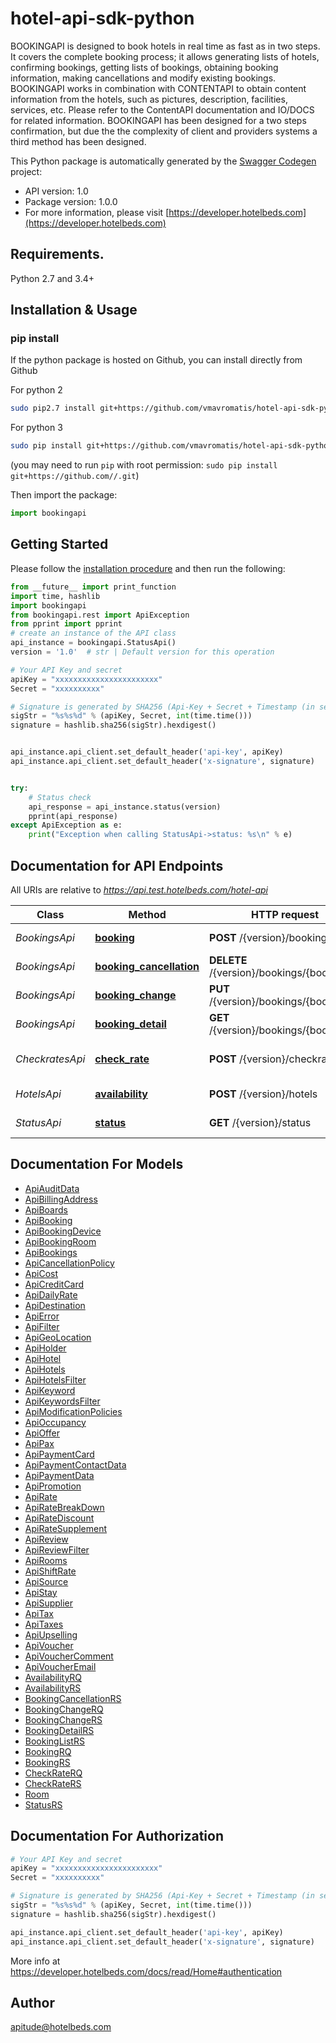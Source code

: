 # hotel-api-sdk-python
BOOKINGAPI is designed to book hotels in real time as fast as in two steps. It covers the complete booking process; it allows generating lists of hotels, confirming bookings, getting lists of bookings, obtaining booking information, making cancellations and modify existing bookings.   BOOKINGAPI works in combination with CONTENTAPI to obtain content information from the hotels, such as pictures, description, facilities, services, etc. Please refer to the ContentAPI documentation and IO/DOCS for related information.    BOOKINGAPI has been designed for a two steps confirmation, but due the the complexity of client and providers systems a third method has been designed.

This Python package is automatically generated by the [Swagger Codegen](https://github.com/swagger-api/swagger-codegen) project:

- API version: 1.0
- Package version: 1.0.0
- For more information, please visit [https://developer.hotelbeds.com](https://developer.hotelbeds.com)

## Requirements.

Python 2.7 and 3.4+

## Installation & Usage
### pip install

If the python package is hosted on Github, you can install directly from Github

For python 2
```sh
sudo pip2.7 install git+https://github.com/vmavromatis/hotel-api-sdk-python.git --upgrade
```
For python 3
```sh
sudo pip install git+https://github.com/vmavromatis/hotel-api-sdk-python.git --upgrade
```

(you may need to run `pip` with root permission: `sudo pip install git+https://github.com//.git`)

Then import the package:
```python
import bookingapi 
```

## Getting Started

Please follow the [installation procedure](#installation--usage) and then run the following:

```python
from __future__ import print_function
import time, hashlib
import bookingapi
from bookingapi.rest import ApiException
from pprint import pprint
# create an instance of the API class
api_instance = bookingapi.StatusApi()
version = '1.0'  # str | Default version for this operation

# Your API Key and secret
apiKey = "xxxxxxxxxxxxxxxxxxxxxxx"
Secret = "xxxxxxxxxx"

# Signature is generated by SHA256 (Api-Key + Secret + Timestamp (in seconds))
sigStr = "%s%s%d" % (apiKey, Secret, int(time.time()))
signature = hashlib.sha256(sigStr).hexdigest()


api_instance.api_client.set_default_header('api-key', apiKey)
api_instance.api_client.set_default_header('x-signature', signature)


try:
    # Status check
    api_response = api_instance.status(version)
    pprint(api_response)
except ApiException as e:
    print("Exception when calling StatusApi->status: %s\n" % e)


```

## Documentation for API Endpoints

All URIs are relative to *https://api.test.hotelbeds.com/hotel-api*

Class | Method | HTTP request | Description
------------ | ------------- | ------------- | -------------
*BookingsApi* | [**booking**](docs/BookingsApi.md#booking) | **POST** /{version}/bookings | Booking confirm
*BookingsApi* | [**booking_cancellation**](docs/BookingsApi.md#booking_cancellation) | **DELETE** /{version}/bookings/{bookingId} | Booking cancellation
*BookingsApi* | [**booking_change**](docs/BookingsApi.md#booking_change) | **PUT** /{version}/bookings/{bookingId} | Booking change
*BookingsApi* | [**booking_detail**](docs/BookingsApi.md#booking_detail) | **GET** /{version}/bookings/{bookingId} | Booking detail
*CheckratesApi* | [**check_rate**](docs/CheckratesApi.md#check_rate) | **POST** /{version}/checkrates | Check Availability Rates
*HotelsApi* | [**availability**](docs/HotelsApi.md#availability) | **POST** /{version}/hotels | Hotel availability
*StatusApi* | [**status**](docs/StatusApi.md#status) | **GET** /{version}/status | Check API status


## Documentation For Models

 - [ApiAuditData](docs/ApiAuditData.md)
 - [ApiBillingAddress](docs/ApiBillingAddress.md)
 - [ApiBoards](docs/ApiBoards.md)
 - [ApiBooking](docs/ApiBooking.md)
 - [ApiBookingDevice](docs/ApiBookingDevice.md)
 - [ApiBookingRoom](docs/ApiBookingRoom.md)
 - [ApiBookings](docs/ApiBookings.md)
 - [ApiCancellationPolicy](docs/ApiCancellationPolicy.md)
 - [ApiCost](docs/ApiCost.md)
 - [ApiCreditCard](docs/ApiCreditCard.md)
 - [ApiDailyRate](docs/ApiDailyRate.md)
 - [ApiDestination](docs/ApiDestination.md)
 - [ApiError](docs/ApiError.md)
 - [ApiFilter](docs/ApiFilter.md)
 - [ApiGeoLocation](docs/ApiGeoLocation.md)
 - [ApiHolder](docs/ApiHolder.md)
 - [ApiHotel](docs/ApiHotel.md)
 - [ApiHotels](docs/ApiHotels.md)
 - [ApiHotelsFilter](docs/ApiHotelsFilter.md)
 - [ApiKeyword](docs/ApiKeyword.md)
 - [ApiKeywordsFilter](docs/ApiKeywordsFilter.md)
 - [ApiModificationPolicies](docs/ApiModificationPolicies.md)
 - [ApiOccupancy](docs/ApiOccupancy.md)
 - [ApiOffer](docs/ApiOffer.md)
 - [ApiPax](docs/ApiPax.md)
 - [ApiPaymentCard](docs/ApiPaymentCard.md)
 - [ApiPaymentContactData](docs/ApiPaymentContactData.md)
 - [ApiPaymentData](docs/ApiPaymentData.md)
 - [ApiPromotion](docs/ApiPromotion.md)
 - [ApiRate](docs/ApiRate.md)
 - [ApiRateBreakDown](docs/ApiRateBreakDown.md)
 - [ApiRateDiscount](docs/ApiRateDiscount.md)
 - [ApiRateSupplement](docs/ApiRateSupplement.md)
 - [ApiReview](docs/ApiReview.md)
 - [ApiReviewFilter](docs/ApiReviewFilter.md)
 - [ApiRooms](docs/ApiRooms.md)
 - [ApiShiftRate](docs/ApiShiftRate.md)
 - [ApiSource](docs/ApiSource.md)
 - [ApiStay](docs/ApiStay.md)
 - [ApiSupplier](docs/ApiSupplier.md)
 - [ApiTax](docs/ApiTax.md)
 - [ApiTaxes](docs/ApiTaxes.md)
 - [ApiUpselling](docs/ApiUpselling.md)
 - [ApiVoucher](docs/ApiVoucher.md)
 - [ApiVoucherComment](docs/ApiVoucherComment.md)
 - [ApiVoucherEmail](docs/ApiVoucherEmail.md)
 - [AvailabilityRQ](docs/AvailabilityRQ.md)
 - [AvailabilityRS](docs/AvailabilityRS.md)
 - [BookingCancellationRS](docs/BookingCancellationRS.md)
 - [BookingChangeRQ](docs/BookingChangeRQ.md)
 - [BookingChangeRS](docs/BookingChangeRS.md)
 - [BookingDetailRS](docs/BookingDetailRS.md)
 - [BookingListRS](docs/BookingListRS.md)
 - [BookingRQ](docs/BookingRQ.md)
 - [BookingRS](docs/BookingRS.md)
 - [CheckRateRQ](docs/CheckRateRQ.md)
 - [CheckRateRS](docs/CheckRateRS.md)
 - [Room](docs/Room.md)
 - [StatusRS](docs/StatusRS.md)


## Documentation For Authorization

```python
# Your API Key and secret
apiKey = "xxxxxxxxxxxxxxxxxxxxxxx"
Secret = "xxxxxxxxxx"

# Signature is generated by SHA256 (Api-Key + Secret + Timestamp (in seconds))
sigStr = "%s%s%d" % (apiKey, Secret, int(time.time()))
signature = hashlib.sha256(sigStr).hexdigest()

api_instance.api_client.set_default_header('api-key', apiKey)
api_instance.api_client.set_default_header('x-signature', signature)
```
More info at https://developer.hotelbeds.com/docs/read/Home#authentication

## Author

apitude@hotelbeds.com

